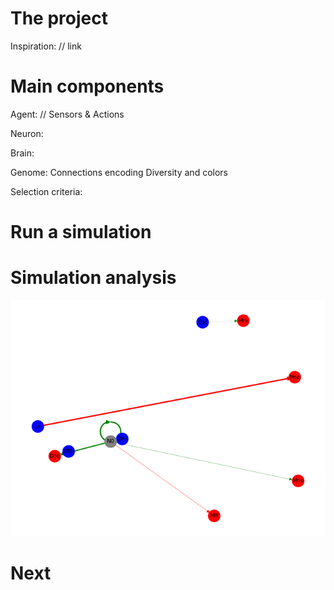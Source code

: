  
# The project
Inspiration: // link




# Main components
Agent: // Sensors & Actions

Neuron:

Brain:

Genome: 
Connections encoding
Diversity and colors

Selection criteria:

# Run a simulation


# Simulation analysis

![Brain example](./images/simulation_1_brain.png)

# Next

 